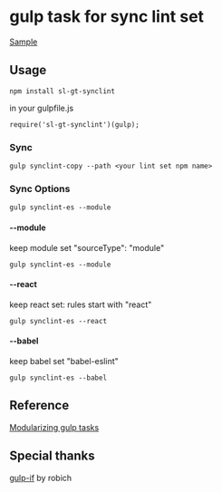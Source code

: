 # gulp task for sync lint set
[Sample]('https://github.com/seeliang/sl-gt-synclint')
## Usage

`npm install sl-gt-synclint`

in your gulpfile.js

`require('sl-gt-synclint')(gulp);`

### Sync
`gulp synclint-copy --path <your lint set npm name>`
### Sync Options
`gulp synclint-es --module`
#### --module
keep module set "sourceType": "module"

`gulp synclint-es --module`
#### --react
keep react set: rules start with "react"

`gulp synclint-es --react`

#### --babel
keep babel set  "babel-eslint"

`gulp synclint-es --babel`

## Reference

[Modularizing gulp tasks]('http://lfender6445.github.io/modularizing-gulp-tasks/')

## Special thanks
[gulp-if]('https://github.com/robrich/gulp-if') by robich
